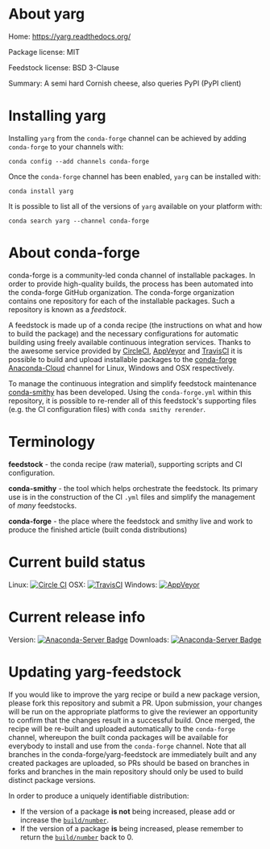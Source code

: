 About yarg
==========

Home: https://yarg.readthedocs.org/

Package license: MIT

Feedstock license: BSD 3-Clause

Summary: A semi hard Cornish cheese, also queries PyPI (PyPI client)



Installing yarg
===============

Installing `yarg` from the `conda-forge` channel can be achieved by adding `conda-forge` to your channels with:

```
conda config --add channels conda-forge
```

Once the `conda-forge` channel has been enabled, `yarg` can be installed with:

```
conda install yarg
```

It is possible to list all of the versions of `yarg` available on your platform with:

```
conda search yarg --channel conda-forge
```



About conda-forge
=================

conda-forge is a community-led conda channel of installable packages.
In order to provide high-quality builds, the process has been automated into the
conda-forge GitHub organization. The conda-forge organization contains one repository
for each of the installable packages. Such a repository is known as a *feedstock*.

A feedstock is made up of a conda recipe (the instructions on what and how to build
the package) and the necessary configurations for automatic building using freely
available continuous integration services. Thanks to the awesome service provided by
[CircleCI](https://circleci.com/), [AppVeyor](http://www.appveyor.com/)
and [TravisCI](https://travis-ci.org/) it is possible to build and upload installable
packages to the [conda-forge](https://anaconda.org/conda-forge)
[Anaconda-Cloud](http://docs.anaconda.org/) channel for Linux, Windows and OSX respectively.

To manage the continuous integration and simplify feedstock maintenance
[conda-smithy](http://github.com/conda-forge/conda-smithy) has been developed.
Using the ``conda-forge.yml`` within this repository, it is possible to re-render all of
this feedstock's supporting files (e.g. the CI configuration files) with ``conda smithy rerender``.


Terminology
===========

**feedstock** - the conda recipe (raw material), supporting scripts and CI configuration.

**conda-smithy** - the tool which helps orchestrate the feedstock.
                   Its primary use is in the construction of the CI ``.yml`` files
                   and simplify the management of *many* feedstocks.

**conda-forge** - the place where the feedstock and smithy live and work to
                  produce the finished article (built conda distributions)

Current build status
====================

Linux: [![Circle CI](https://circleci.com/gh/conda-forge/yarg-feedstock.svg?style=shield)](https://circleci.com/gh/conda-forge/yarg-feedstock)
OSX: [![TravisCI](https://travis-ci.org/conda-forge/yarg-feedstock.svg?branch=master)](https://travis-ci.org/conda-forge/yarg-feedstock)
Windows: [![AppVeyor](https://ci.appveyor.com/api/projects/status/github/conda-forge/yarg-feedstock?svg=True)](https://ci.appveyor.com/project/conda-forge/yarg-feedstock/branch/master)

Current release info
====================
Version: [![Anaconda-Server Badge](https://anaconda.org/conda-forge/yarg/badges/version.svg)](https://anaconda.org/conda-forge/yarg)
Downloads: [![Anaconda-Server Badge](https://anaconda.org/conda-forge/yarg/badges/downloads.svg)](https://anaconda.org/conda-forge/yarg)


Updating yarg-feedstock
=======================

If you would like to improve the yarg recipe or build a new
package version, please fork this repository and submit a PR. Upon submission,
your changes will be run on the appropriate platforms to give the reviewer an
opportunity to confirm that the changes result in a successful build. Once
merged, the recipe will be re-built and uploaded automatically to the
`conda-forge` channel, whereupon the built conda packages will be available for
everybody to install and use from the `conda-forge` channel.
Note that all branches in the conda-forge/yarg-feedstock are
immediately built and any created packages are uploaded, so PRs should be based
on branches in forks and branches in the main repository should only be used to
build distinct package versions.

In order to produce a uniquely identifiable distribution:
 * If the version of a package **is not** being increased, please add or increase
   the [``build/number``](http://conda.pydata.org/docs/building/meta-yaml.html#build-number-and-string).
 * If the version of a package **is** being increased, please remember to return
   the [``build/number``](http://conda.pydata.org/docs/building/meta-yaml.html#build-number-and-string)
   back to 0.

